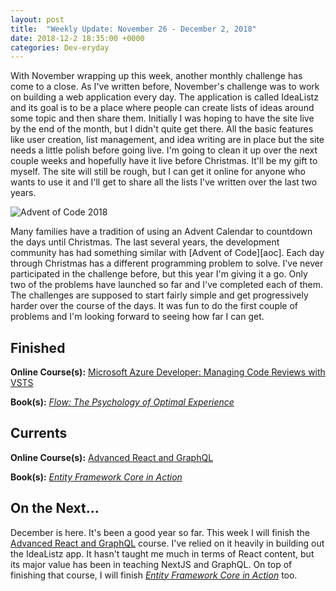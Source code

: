 ```yaml
---
layout: post
title:  "Weekly Update: November 26 - December 2, 2018"
date: 2018-12-2 18:35:00 +0000
categories: Dev-eryday
---
```


With November wrapping up this week, another monthly challenge has come to a close. As I've written before, November's challenge was to work on building a web application every day. The application is called IdeaListz and its goal is to be a place where people can create lists of ideas around some topic and then share them. Initially I was hoping to have the site live by the end of the month, but I didn't quite get there. All the basic features like user creation, list management, and idea writing are in place but the site needs a little polish before going live. I'm going to clean it up over the next couple weeks and hopefully have it live before Christmas. It'll be my gift to myself. The site will still be rough, but I can get it online for anyone who wants to use it and I'll get to share all the lists I've written over the last two years.

![Advent of Code 2018](https://farm5.staticflickr.com/4836/46101579502_a6e075088b.jpg)

Many families have a tradition of using an Advent Calendar to countdown the days until Christmas. The last several years, the development community has had something similar with [Advent of Code][aoc]. Each day through Christmas has a different programming problem to solve. I've never participated in the challenge before, but this year I'm giving it a go. Only two of the problems have launched so far and I've completed each of them. The challenges are supposed to start fairly simple and get progressively harder over the course of the days. It was fun to do the first couple of problems and I'm looking forward to seeing how far I can get.

## Finished

**Online Course(s):** [Microsoft Azure Developer: Managing Code Reviews with VSTS][mcr]

**Book(s):** *[Flow: The Psychology of Optimal Experience][flo]*

## Currents

**Online Course(s):** [Advanced React and GraphQL][ar]

**Book(s):** *[Entity Framework Core in Action][efc]*

## On the Next...

December is here. It's been a good year so far. This week I will finish the [Advanced React and GraphQL][ar] course. I've relied on it heavily in building out the IdeaListz app. It hasn't taught me much in terms of React content, but its major value has been in teaching NextJS and GraphQL. On top of finishing that course, I will finish *[Entity Framework Core in Action][efc]* too.

[tp]: https://www.amazon.com/Turning-Pro-Inner-Power-Create/dp/1936891034/
[dw]: https://www.amazon.com/Do-Work-Steven-Pressfield-ebook/dp/B00NK0MJBK/
[njs]: https://nextjs.org/
[gql]: https://graphql.org/
[ap]: https://www.apollographql.com/
[pri]: https://www.prisma.io/
[ar]: https://advancedreact.com/
[play]: https://github.com/jpniederer/NETCorePlayground
[di]: https://www.amazon.com/Design-Programmer-Architect-Pragmatic-Programmers/dp/1680502093/
[re]: https://www.udemy.com/react-the-complete-guide-incl-redux/
[src]: https://chatappwithsignalr.azurewebsites.net/index.html
[oau]: https://app.pluralsight.com/library/courses/oauth-2-getting-started/table-of-contents
[tib]: https://www.amazon.com/Thinking-Bets-Making-Smarter-Decisions-ebook/dp/B074DG9LQF/
[lgs]: https://app.pluralsight.com/library/courses/less-getting-started/table-of-contents
[gf]: https://app.pluralsight.com/library/courses/github-fundamentals/table-of-contents
[tfs]: https://www.amazon.com/Thinking-Fast-Slow-Daniel-Kahneman-ebook/dp/B00555X8OA/
[tw]: https://tailwindcss.com/
[hn]: https://news.ycombinator.com/item?id=18084013
[mlc]: http://course.fast.ai/ml.html
[ghf]: https://app.pluralsight.com/library/courses/github-fundamentals/table-of-contents
[spr]: https://www.amazon.com/Sprint-Solve-Problems-Test-Ideas-ebook/dp/B010MH1DAQ/
[vid]: https://www.youtube.com/watch?v=mMWzVyIhDTk
[gfg]: https://www.geeksforgeeks.org/
[tl]: https://www.amazon.com/Becoming-Technical-Leader-Problem-Solving-Approach/dp/0932633021/
[gen]: https://app.pluralsight.com/library/courses/csharp-best-practices-collections-generics/table-of-contents
[efc]: https://app.pluralsight.com/library/courses/playbook-ef-core-2-1-whats-new/table-of-contents
[tfr]: https://www.amazon.com/Fifth-Risk-Michael-Lewis-ebook/dp/B07FFCMSCX/
[cra]: https://www.amazon.com/Doesnt-Have-Be-Crazy-Work-ebook/dp/B079WV79TK/
[cqrs]: https://app.pluralsight.com/library/courses/cqrs-in-practice/table-of-contents
[ror]: https://rubyonrails.org/
[gr]: https://basecamp.com/books/getting-real
[ef]: https://docs.microsoft.com/en-us/ef/core/
[saa]: https://app.pluralsight.com/library/courses/openid-and-oauth2-securing-angular-apps/table-of-contents
[acc]: https://www.amazon.com/Accelerate-Software-Performing-Technology-Organizations-ebook/dp/B07B9F83WM/
[mvc]: https://app.pluralsight.com/library/courses/aspdotnet-core-mvc-enterprise-application/table-of-contents
[efc]: https://www.amazon.com/Entity-Framework-Core-Action-Smith/dp/161729456X/
[dg]: https://www.amazon.com/Daring-Greatly-Courage-Vulnerable-Transforms-ebook/dp/B007P7HRS4/
[woa]: https://www.amazon.com/War-Art-Steven-Pressfield-ebook/dp/B007A4SDCG/
[mb]: https://www.amazon.com/Misbehaving-Behavioral-Economics-Richard-Thaler-ebook/dp/B00NUB4GFQ/
[dms]: https://app.pluralsight.com/library/courses/microsoft-azure-monitoring-strategy-identity-security-design/table-of-contents
[mcr]: https://app.pluralsight.com/library/courses/microsoft-azure-vsts-code-reviews-managing/table-of-contents
[gt]: https://www.amazon.com/Goodbye-Things-New-Japanese-Minimalism-ebook/dp/B01HDSU7KE/
[fbbp]: https://app.pluralsight.com/library/courses/functional-programming-big-picture/table-of-contents
[flo]: https://www.amazon.com/Flow-Psychology-Experience-Perennial-Classics-ebook/dp/B000W94FE6/